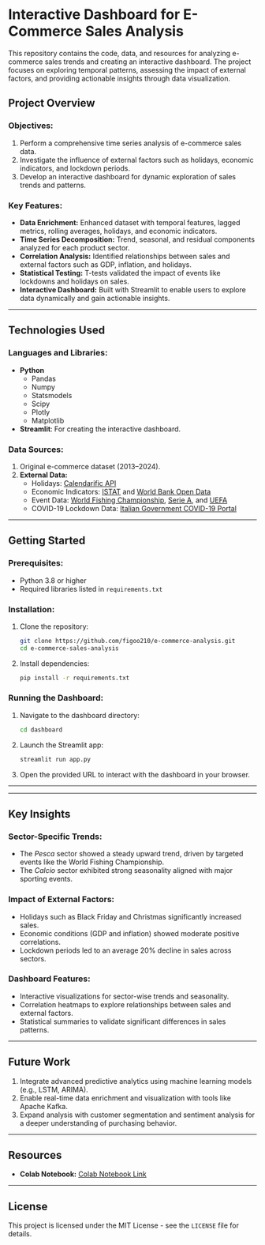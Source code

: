 # Interactive Dashboard for E-Commerce Sales Analysis  

This repository contains the code, data, and resources for analyzing e-commerce sales trends and creating an interactive dashboard. The project focuses on exploring temporal patterns, assessing the impact of external factors, and providing actionable insights through data visualization.  

## **Project Overview**  

### **Objectives:**  
1. Perform a comprehensive time series analysis of e-commerce sales data.  
2. Investigate the influence of external factors such as holidays, economic indicators, and lockdown periods.  
3. Develop an interactive dashboard for dynamic exploration of sales trends and patterns.  

### **Key Features:**  
- **Data Enrichment:** Enhanced dataset with temporal features, lagged metrics, rolling averages, holidays, and economic indicators.  
- **Time Series Decomposition:** Trend, seasonal, and residual components analyzed for each product sector.  
- **Correlation Analysis:** Identified relationships between sales and external factors such as GDP, inflation, and holidays.  
- **Statistical Testing:** T-tests validated the impact of events like lockdowns and holidays on sales.  
- **Interactive Dashboard:** Built with Streamlit to enable users to explore data dynamically and gain actionable insights.  

---

## **Technologies Used**  

### **Languages and Libraries:**  
- **Python**  
  - Pandas  
  - Numpy  
  - Statsmodels  
  - Scipy  
  - Plotly  
  - Matplotlib  
- **Streamlit**: For creating the interactive dashboard.  

### **Data Sources:**  
1. Original e-commerce dataset (2013–2024).  
2. **External Data:**  
   - Holidays: [Calendarific API](https://calendarific.com/)  
   - Economic Indicators: [ISTAT](https://www.istat.it/en/) and [World Bank Open Data](https://data.worldbank.org/)  
   - Event Data: [World Fishing Championship](https://www.worldfishingchampionship.com/), [Serie A](https://www.legaseriea.it/en), and [UEFA](https://www.uefa.com/)  
   - COVID-19 Lockdown Data: [Italian Government COVID-19 Portal](https://www.salute.gov.it/portale/home.html)  

---

## **Getting Started**  

### **Prerequisites:**  
- Python 3.8 or higher  
- Required libraries listed in `requirements.txt`  

### **Installation:**  
1. Clone the repository:  
   ```bash
   git clone https://github.com/figoo210/e-commerce-analysis.git
   cd e-commerce-sales-analysis
   ```  
2. Install dependencies:  
   ```bash
   pip install -r requirements.txt
   ```  

### **Running the Dashboard:**  
1. Navigate to the dashboard directory:  
   ```bash
   cd dashboard
   ```  
2. Launch the Streamlit app:  
   ```bash
   streamlit run app.py
   ```  
3. Open the provided URL to interact with the dashboard in your browser.  

---

---

## **Key Insights**  

### **Sector-Specific Trends:**  
- The *Pesca* sector showed a steady upward trend, driven by targeted events like the World Fishing Championship.  
- The *Calcio* sector exhibited strong seasonality aligned with major sporting events.  

### **Impact of External Factors:**  
- Holidays such as Black Friday and Christmas significantly increased sales.  
- Economic conditions (GDP and inflation) showed moderate positive correlations.  
- Lockdown periods led to an average 20% decline in sales across sectors.  

### **Dashboard Features:**  
- Interactive visualizations for sector-wise trends and seasonality.  
- Correlation heatmaps to explore relationships between sales and external factors.  
- Statistical summaries to validate significant differences in sales patterns.  

---

## **Future Work**  
1. Integrate advanced predictive analytics using machine learning models (e.g., LSTM, ARIMA).  
2. Enable real-time data enrichment and visualization with tools like Apache Kafka.  
3. Expand analysis with customer segmentation and sentiment analysis for a deeper understanding of purchasing behavior.  

---

## **Resources**  
- **Colab Notebook:** [Colab Notebook Link](https://colab.research.google.com/drive/1t5mhq1JJdv_wAkIiQOVDPif8cPVn4e4b?usp=sharing)

---

## **License**  
This project is licensed under the MIT License - see the `LICENSE` file for details.  
